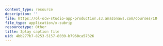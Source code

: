 ```yaml
---
content_type: resource
description: ''
file: https://ol-ocw-studio-app-production.s3.amazonaws.com/courses/18-650-statistics-for-applications-fall-2016/4bb277b7825351578039b7960ca57326_TSkDZbGS94k.vtt
file_type: application/x-subrip
resourcetype: Other
title: 3play caption file
uid: 4bb277b7-8253-5157-8039-b7960ca57326
---
```

